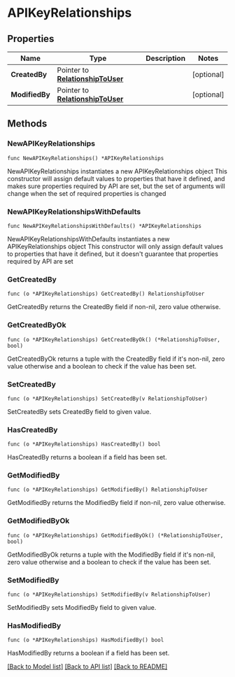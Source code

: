 # APIKeyRelationships

## Properties

Name | Type | Description | Notes
------------ | ------------- | ------------- | -------------
**CreatedBy** | Pointer to [**RelationshipToUser**](RelationshipToUser.md) |  | [optional] 
**ModifiedBy** | Pointer to [**RelationshipToUser**](RelationshipToUser.md) |  | [optional] 

## Methods

### NewAPIKeyRelationships

`func NewAPIKeyRelationships() *APIKeyRelationships`

NewAPIKeyRelationships instantiates a new APIKeyRelationships object
This constructor will assign default values to properties that have it defined,
and makes sure properties required by API are set, but the set of arguments
will change when the set of required properties is changed

### NewAPIKeyRelationshipsWithDefaults

`func NewAPIKeyRelationshipsWithDefaults() *APIKeyRelationships`

NewAPIKeyRelationshipsWithDefaults instantiates a new APIKeyRelationships object
This constructor will only assign default values to properties that have it defined,
but it doesn't guarantee that properties required by API are set

### GetCreatedBy

`func (o *APIKeyRelationships) GetCreatedBy() RelationshipToUser`

GetCreatedBy returns the CreatedBy field if non-nil, zero value otherwise.

### GetCreatedByOk

`func (o *APIKeyRelationships) GetCreatedByOk() (*RelationshipToUser, bool)`

GetCreatedByOk returns a tuple with the CreatedBy field if it's non-nil, zero value otherwise
and a boolean to check if the value has been set.

### SetCreatedBy

`func (o *APIKeyRelationships) SetCreatedBy(v RelationshipToUser)`

SetCreatedBy sets CreatedBy field to given value.

### HasCreatedBy

`func (o *APIKeyRelationships) HasCreatedBy() bool`

HasCreatedBy returns a boolean if a field has been set.

### GetModifiedBy

`func (o *APIKeyRelationships) GetModifiedBy() RelationshipToUser`

GetModifiedBy returns the ModifiedBy field if non-nil, zero value otherwise.

### GetModifiedByOk

`func (o *APIKeyRelationships) GetModifiedByOk() (*RelationshipToUser, bool)`

GetModifiedByOk returns a tuple with the ModifiedBy field if it's non-nil, zero value otherwise
and a boolean to check if the value has been set.

### SetModifiedBy

`func (o *APIKeyRelationships) SetModifiedBy(v RelationshipToUser)`

SetModifiedBy sets ModifiedBy field to given value.

### HasModifiedBy

`func (o *APIKeyRelationships) HasModifiedBy() bool`

HasModifiedBy returns a boolean if a field has been set.


[[Back to Model list]](../README.md#documentation-for-models) [[Back to API list]](../README.md#documentation-for-api-endpoints) [[Back to README]](../README.md)


